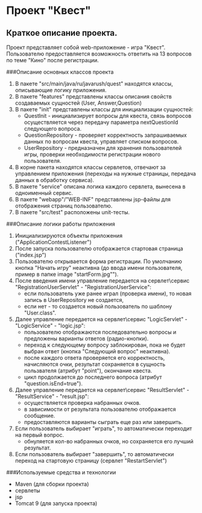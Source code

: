 # Проект "Квест"

## Краткое описание проекта.
Проект представляет собой web-приложение - игра "Квест".
Пользователю предоставляется возможность ответить на 13 вопросов по теме "Кино" после регистрации.

###Описание основных классов проекта

1. В пакете "src/main/java/ru/javarush/quest" находятся классы, описывающие логику приложения.
2. В пакете "features" представлены классы описания свойств создаваемых сущностей (User, Answer,Question)
3. В пакете "init" представлены классы для инициализации сущностей: 
   - QuestInit - инициализирует вопросы для квеста, связь вопросов осуществляется через передачу параметра nextQuestionId следующего вопроса.
   - QuestionRepository - проверяет корректность запрашиваемых данных по вопросам квеста, управляет списком вопросов.
   - UserRepository - предназначен для хранения пользователей игры, проверки необходимости регистрации нового пользователя.
4. В корне пакета находятся классы сервлетов, отвечают за управлением приложения (переходы на нужные страницы, передача данных в обработку сервиса).
5. В пакете "service" описана логика каждого сервлета, вынесена в одноименный сервис.
6. В пакете "webapp"/"WEB-INF" представлены jsp-файлы для отображения страниц пользователю.
7. В пакете "src/test" расположены unit-тесты.

###Описание логики работы приложения
1. Инициализируются объекты приложения ("ApplicationContestListener")
2. После запуска пользователю отображается стартовая страница ("index.jsp")
3. Пользователю открывается форма регистрации. По умолчанию кнопка "Начать игру" неактивна (до ввода имени пользователя, пример в папке image "startForm.jpg"").
4. После введения имени управление передается на сервлет\сервис "RegistrationUserServlet" - "RegistrationUserService":
    - если пользователь уже ранее играл (проверка имени), то новая запись в UserRepository не создается,
    - если нет - то создается новый пользователь по шаблону "User.class".
5. Далее управление передается на сервлет\сервис "LogicServlet" - "LogicService" - "logic.jsp":
    - пользователю отображаются последовательно вопросы и предложены варианты ответов (радио-кнопки).
    - переход к следующему вопросу заблокирован, пока не будет выбран ответ (кнопка "Следующий вопрос" неактивна).
    - после каждого ответа проверяется его корректность, начисляются очки, результат сохраняется в сущность пользвателя (атрибут "point"), окончание квеста.
    - цикл продолжается до последнего вопроса (атрибут "question.isEnd=true").
6. Далее управление передается на сервлет\сервис "ResultServlet" - "ResultService" - "result.jsp":
    - осуществляется проверка набранных очков.
    - в зависимости от результата пользователю отображается сообщение.
    - предоставляются варианты сыграть еще раз или завершить.
7. Если пользователь выбирает "играть", то автоматически переходит на первый вопрос.
   - обнуляется кол-во набранных очков, но сохраняется его лучший результат.
8. Если пользователь выбирает "завершить", то автоматически переход на стартовую страницу (сервлет "RestartServlet")

###Используемые средства и технологии
- Maven (для сборки проекта)
- сервлеты
- jsp
- Tomcat 9 (для запуска проекта)
